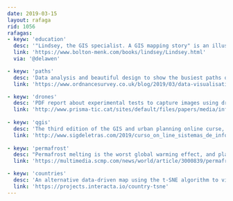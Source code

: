 ```yaml
---
date: 2019-03-15
layout: rafaga
rid: 1056
rafagas:
- keyw: 'education'
  desc: '"Lindsey, the GIS specialist. A GIS mapping story" is an illustrated educating book with a small geospatial glossary'
  link: 'https://www.bolton-menk.com/books/lindsey/Lindsey.html'
  via: '@delawen'

- keyw: 'paths'
  desc: 'Data analysis and beautiful design to show the busiest paths of Great Britain, from Ordnance Survey collected user data'
  link: 'https://www.ordnancesurvey.co.uk/blog/2019/03/data-visualisations-show-britains-most-trodden-paths/'

- keyw: 'drones'
  desc: 'PDF report about experimental tests to capture images using drones'
  link: 'http://www.prisma-tic.cat/sites/default/files/papers/media/informe_avaluacio_restauracio_activitats_extractives_amb_drons_2018.pdf'
  
- keyw: 'qgis'
  desc: 'The third edition of the GIS and urban planning online curse, 80 hours and 250€ between April 24th and June 4th'
  link: 'http://www.sigdeletras.com/2019/curso_on_line_sistemas_de_informacion_geografica_qgis_y_urbanismo_3_edicion/'
  
- keyw: 'permafrost'
  desc: "Permafrost melting is the worst global warming effect, and places like Tibet are noticing it"
  link: 'https://multimedia.scmp.com/news/world/article/3000839/permafrost/'

- keyw: 'countries'
  desc: 'An alternative data-driven map using the t-SNE algorithm to visually group similar countries'
  link: 'https://projects.interacta.io/country-tsne'
---
```

